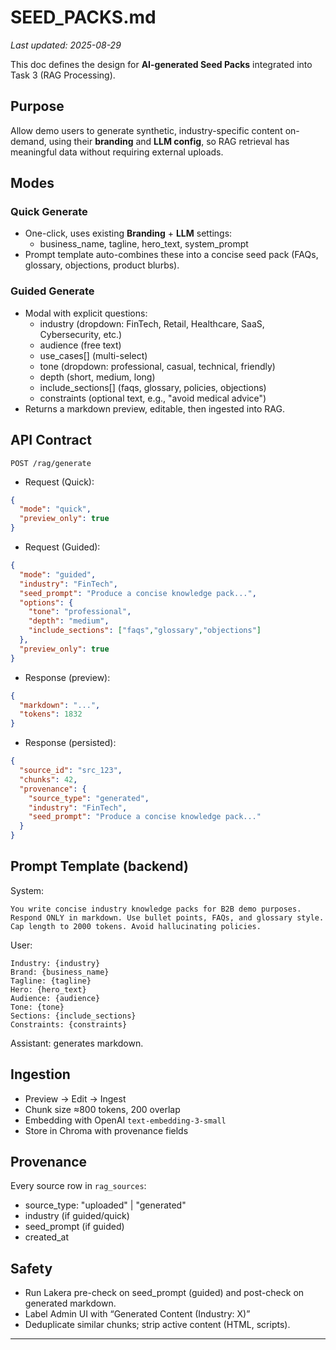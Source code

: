 # SEED_PACKS.md
_Last updated: 2025-08-29_

This doc defines the design for **AI-generated Seed Packs** integrated into Task 3 (RAG Processing).

## Purpose
Allow demo users to generate synthetic, industry-specific content on-demand, using their **branding** and **LLM config**, so RAG retrieval has meaningful data without requiring external uploads.

## Modes
### Quick Generate
- One-click, uses existing **Branding** + **LLM** settings:
  - business_name, tagline, hero_text, system_prompt
- Prompt template auto-combines these into a concise seed pack (FAQs, glossary, objections, product blurbs).

### Guided Generate
- Modal with explicit questions:
  - industry (dropdown: FinTech, Retail, Healthcare, SaaS, Cybersecurity, etc.)
  - audience (free text)
  - use_cases[] (multi-select)
  - tone (dropdown: professional, casual, technical, friendly)
  - depth (short, medium, long)
  - include_sections[] (faqs, glossary, policies, objections)
  - constraints (optional text, e.g., "avoid medical advice")
- Returns a markdown preview, editable, then ingested into RAG.

## API Contract
`POST /rag/generate`
- Request (Quick):
```json
{
  "mode": "quick",
  "preview_only": true
}
```
- Request (Guided):
```json
{
  "mode": "guided",
  "industry": "FinTech",
  "seed_prompt": "Produce a concise knowledge pack...",
  "options": {
    "tone": "professional",
    "depth": "medium",
    "include_sections": ["faqs","glossary","objections"]
  },
  "preview_only": true
}
```

- Response (preview):
```json
{
  "markdown": "...",
  "tokens": 1832
}
```
- Response (persisted):
```json
{
  "source_id": "src_123",
  "chunks": 42,
  "provenance": {
    "source_type": "generated",
    "industry": "FinTech",
    "seed_prompt": "Produce a concise knowledge pack..."
  }
}
```

## Prompt Template (backend)
System: 
```
You write concise industry knowledge packs for B2B demo purposes.
Respond ONLY in markdown. Use bullet points, FAQs, and glossary style.
Cap length to 2000 tokens. Avoid hallucinating policies.
```
User: 
```
Industry: {industry}
Brand: {business_name}
Tagline: {tagline}
Hero: {hero_text}
Audience: {audience}
Tone: {tone}
Sections: {include_sections}
Constraints: {constraints}
```
Assistant: generates markdown.

## Ingestion
- Preview → Edit → Ingest
- Chunk size ≈800 tokens, 200 overlap
- Embedding with OpenAI `text-embedding-3-small`
- Store in Chroma with provenance fields

## Provenance
Every source row in `rag_sources`:
- source_type: "uploaded" | "generated"
- industry (if guided/quick)
- seed_prompt (if guided)
- created_at

## Safety
- Run Lakera pre-check on seed_prompt (guided) and post-check on generated markdown.
- Label Admin UI with “Generated Content (Industry: X)”
- Deduplicate similar chunks; strip active content (HTML, scripts).

---
